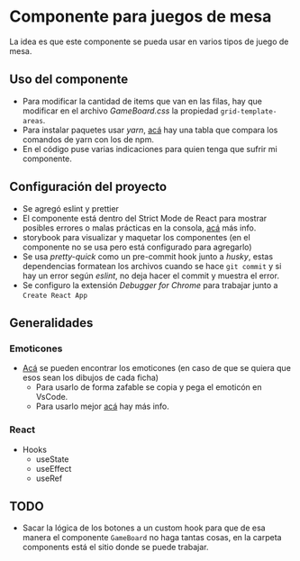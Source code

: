 # Componente para juegos de mesa

La idea es que este componente se pueda usar en varios tipos de juego de mesa.

## Uso del componente

- Para modificar la cantidad de items que van en las filas, hay que modificar en el archivo _GameBoard.css_ la propiedad `grid-template-areas`.
- Para instalar paquetes usar _yarn_, [acá](https://yarnpkg.com/lang/en/docs/migrating-from-npm/) hay una tabla que compara los comandos de yarn con los de npm.
- En el código puse varias indicaciones para quien tenga que sufrir mi componente.

## Configuración del proyecto

- Se agregó eslint y prettier
- El componente está dentro del Strict Mode de React para mostrar posibles errores o malas prácticas en la consola, [acá](https://reactjs.org/docs/strict-mode.html) más info.
- storybook para visualizar y maquetar los componentes (en el componente no se usa pero está configurado para agregarlo)
- Se usa _pretty-quick_ como un pre-commit hook junto a _husky_, estas dependencias formatean los archivos cuando se hace `git commit` y si hay un error según _eslint_, no deja hacer el commit y muestra el error.
- Se configuro la extensión _Debugger for Chrome_ para trabajar junto a `Create React App`

## Generalidades

### Emoticones

- [Acá](https://unicode.org/emoji/charts/full-emoji-list.html) se pueden encontrar los emoticones (en caso de que se quiera que esos sean los dibujos de cada ficha)
  - Para usarlo de forma zafable se copia y pega el emoticón en VsCode.
  - Para usarlo mejor [acá](https://medium.com/@seanmcp/%EF%B8%8F-how-to-use-emojis-in-react-d23bbf608bf7) hay más info.

### React

- Hooks
  - useState
  - useEffect
  - useRef

## TODO

- Sacar la lógica de los botones a un custom hook para que de esa manera el componente `GameBoard` no haga tantas cosas, en la carpeta components está el sitio donde se puede trabajar.
